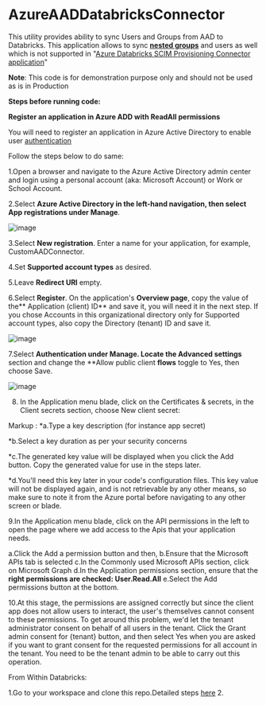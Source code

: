 # AzureAADDatabricksConnector
This utility provides ability to sync Users and Groups from AAD to Databricks. This application allows to sync [**nested groups**](https://learn.microsoft.com/en-us/azure/active-directory/fundamentals/how-to-manage-groups#add-or-remove-a-group-from-another-group) and users as well which is not supported in "[Azure Databricks SCIM Provisioning Connector application](https://docs.databricks.com/administration-guide/users-groups/scim/aad.html)"

**Note**: This code is for demonstration purpose only and should not be used as is in Production



**Steps before running code:**

**Register an application in Azure ADD with ReadAll permissions**

You will need to register an application in Azure Active Directory to enable user [authentication](https://learn.microsoft.com/en-us/graph/auth-v2-user)

Follow the steps below to do same:

1.Open a browser and navigate to the Azure Active Directory admin center and login using a personal account (aka: Microsoft Account) or Work or School Account.

2.Select **Azure Active Directory **in the left-hand navigation, then select **App registrations** under** Manage**.

![image](https://user-images.githubusercontent.com/2042132/200214332-0b686c2d-41df-4b27-863d-c34be789f228.png)

3.Select **New registration**. Enter a name for your application, for example, CustomAADConnector.

4.Set **Supported account types** as desired. 

5.Leave **Redirect URI** empty.

6.Select **Register**. On the application's **Overview page**, copy the value of the** Application (client) ID** and save it, you will need it in the next step. If you chose Accounts in this organizational directory only for Supported account types, also copy the Directory (tenant) ID and save it.





![image](https://user-images.githubusercontent.com/2042132/200214869-afa9efa2-f076-4892-8746-cdeb7a26f7d4.png)

7.Select **Authentication **under Manage. Locate the** Advanced settings** section and change the **Allow public client **flows** toggle to Yes, then choose Save.

![image](https://user-images.githubusercontent.com/2042132/200215091-28962ad9-0767-4914-ad87-37839f24f0a1.png)

8. In the Application menu blade, click on the Certificates & secrets, in the Client secrets section, choose New client secret:

  Markup : *a.Type a key description (for instance app secret)
  
  *b.Select a key duration as per your security concerns
  
  *c.The generated key value will be displayed when you click the Add button. Copy the generated value for use in the steps later.
  
  *d.You'll need this key later in your code's configuration files. This key value will not be displayed again, and is not retrievable by any other means,   so make sure to note it from the Azure portal before navigating to any other screen or blade.
  
9.In the Application menu blade, click on the API permissions in the left to open the page where we add access to the Apis that your application needs.

  a.Click the Add a permission button and then,
  b.Ensure that the Microsoft APIs tab is selected
  c.In the Commonly used Microsoft APIs section, click on Microsoft Graph
  d.In the Application permissions section, ensure that the **right permissions are checked: User.Read.All**
  e.Select the Add permissions button at the bottom.
  
10.At this stage, the permissions are assigned correctly but since the client app does not allow users to interact, the user's themselves cannot consent to these permissions. To get around this problem, we'd let the tenant administrator consent on behalf of all users in the tenant. Click the Grant admin consent for {tenant} button, and then select Yes when you are asked if you want to grant consent for the requested permissions for all account in the tenant. You need to be the tenant admin to be able to carry out this operation.

From Within Databricks:

1.Go to your workspace and clone this repo.Detailed steps [here](https://learn.microsoft.com/en-us/azure/databricks//repos/git-operations-with-repos) 
2.

